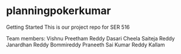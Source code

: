 # planningpokerkumar

Getting Started
This is our project repo for SER 516 

Team members:
Vishnu Preetham Reddy Dasari 
Cheela Saiteja Reddy
Janardhan Reddy Bommireddy
Praneeth Sai Kumar Reddy Kallam
 
